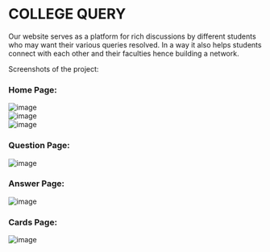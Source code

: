 #     COLLEGE QUERY    
Our website serves as a platform for rich discussions by different students who may want their various queries resolved. In a way it also helps students connect with each other and their faculties hence building a network.

Screenshots of the project:

### Home Page:


![image](https://github.com/shruti0105/College-Query/assets/86341677/aae49ebf-581e-4735-a37d-2d860cfad062)
<br>
![image](https://github.com/shruti0105/College-Query/assets/86341677/8178e11f-1009-4595-9a16-5c7931827ba2)
<br>
![image](https://github.com/shruti0105/College-Query/assets/86341677/c6edc890-65db-4d79-b7aa-7d2567703bfc)

### Question Page:

![image](https://github.com/shruti0105/College-Query/assets/86341677/60c86701-530b-4f3f-b66e-940c25a7f8ac)

### Answer Page:

![image](https://github.com/shruti0105/College-Query/assets/86341677/c17f28a7-91b0-486b-a05a-8b9e860a2b72)

### Cards Page:

![image](https://github.com/shruti0105/College-Query/assets/86341677/183e5532-8b70-469e-b0fa-6d57f5c89542)


